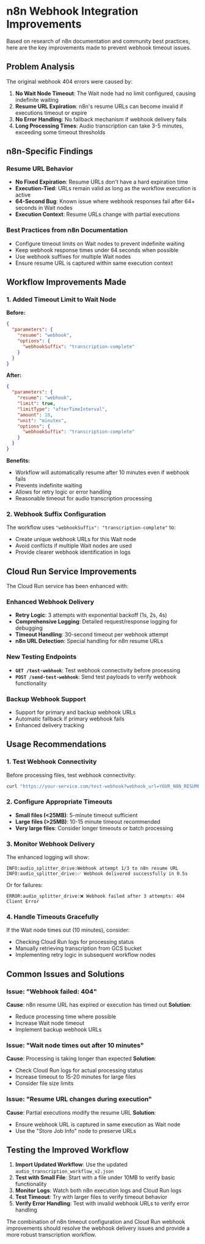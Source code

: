 # n8n Webhook Integration Improvements

Based on research of n8n documentation and community best practices, here are the key improvements made to prevent webhook timeout issues.

## Problem Analysis

The original webhook 404 errors were caused by:

1. **No Wait Node Timeout**: The Wait node had no limit configured, causing indefinite waiting
2. **Resume URL Expiration**: n8n's resume URLs can become invalid if executions timeout or expire
3. **No Error Handling**: No fallback mechanism if webhook delivery fails
4. **Long Processing Times**: Audio transcription can take 3-5 minutes, exceeding some timeout thresholds

## n8n-Specific Findings

### Resume URL Behavior
- **No Fixed Expiration**: Resume URLs don't have a hard expiration time
- **Execution-Tied**: URLs remain valid as long as the workflow execution is active
- **64-Second Bug**: Known issue where webhook responses fail after 64+ seconds in Wait nodes
- **Execution Context**: Resume URLs change with partial executions

### Best Practices from n8n Documentation
- Configure timeout limits on Wait nodes to prevent indefinite waiting
- Keep webhook response times under 64 seconds when possible
- Use webhook suffixes for multiple Wait nodes
- Ensure resume URL is captured within same execution context

## Workflow Improvements Made

### 1. Added Timeout Limit to Wait Node

**Before:**
```json
{
  "parameters": {
    "resume": "webhook",
    "options": {
      "webhookSuffix": "transcription-complete"
    }
  }
}
```

**After:**
```json
{
  "parameters": {
    "resume": "webhook",
    "limit": true,
    "limitType": "afterTimeInterval", 
    "amount": 10,
    "unit": "minutes",
    "options": {
      "webhookSuffix": "transcription-complete"
    }
  }
}
```

**Benefits:**
- Workflow will automatically resume after 10 minutes even if webhook fails
- Prevents indefinite waiting
- Allows for retry logic or error handling
- Reasonable timeout for audio transcription processing

### 2. Webhook Suffix Configuration

The workflow uses `"webhookSuffix": "transcription-complete"` to:
- Create unique webhook URLs for this Wait node
- Avoid conflicts if multiple Wait nodes are used
- Provide clearer webhook identification in logs

## Cloud Run Service Improvements

The Cloud Run service has been enhanced with:

### Enhanced Webhook Delivery
- **Retry Logic**: 3 attempts with exponential backoff (1s, 2s, 4s)
- **Comprehensive Logging**: Detailed request/response logging for debugging
- **Timeout Handling**: 30-second timeout per webhook attempt
- **n8n URL Detection**: Special handling for n8n resume URLs

### New Testing Endpoints
- **`GET /test-webhook`**: Test webhook connectivity before processing
- **`POST /send-test-webhook`**: Send test payloads to verify webhook functionality

### Backup Webhook Support
- Support for primary and backup webhook URLs
- Automatic fallback if primary webhook fails
- Enhanced delivery tracking

## Usage Recommendations

### 1. Test Webhook Connectivity
Before processing files, test webhook connectivity:
```bash
curl "https://your-service.com/test-webhook?webhook_url=YOUR_N8N_RESUME_URL"
```

### 2. Configure Appropriate Timeouts
- **Small files (<25MB)**: 5-minute timeout sufficient
- **Large files (>25MB)**: 10-15 minute timeout recommended
- **Very large files**: Consider longer timeouts or batch processing

### 3. Monitor Webhook Delivery
The enhanced logging will show:
```
INFO:audio_splitter_drive:Webhook attempt 1/3 to n8n resume URL
INFO:audio_splitter_drive:✅ Webhook delivered successfully in 0.5s
```

Or for failures:
```
ERROR:audio_splitter_drive:❌ Webhook failed after 3 attempts: 404 Client Error
```

### 4. Handle Timeouts Gracefully
If the Wait node times out (10 minutes), consider:
- Checking Cloud Run logs for processing status
- Manually retrieving transcription from GCS bucket
- Implementing retry logic in subsequent workflow nodes

## Common Issues and Solutions

### Issue: "Webhook failed: 404"
**Cause**: n8n resume URL has expired or execution has timed out
**Solution**: 
- Reduce processing time where possible
- Increase Wait node timeout
- Implement backup webhook URLs

### Issue: "Wait node times out after 10 minutes"
**Cause**: Processing is taking longer than expected
**Solution**:
- Check Cloud Run logs for actual processing status
- Increase timeout to 15-20 minutes for large files
- Consider file size limits

### Issue: "Resume URL changes during execution"
**Cause**: Partial executions modify the resume URL
**Solution**: 
- Ensure webhook URL is captured in same execution as Wait node
- Use the "Store Job Info" node to preserve URLs

## Testing the Improved Workflow

1. **Import Updated Workflow**: Use the updated `audio_transcription_workflow_v2.json`
2. **Test with Small File**: Start with a file under 10MB to verify basic functionality
3. **Monitor Logs**: Watch both n8n execution logs and Cloud Run logs
4. **Test Timeout**: Try with larger files to verify timeout behavior
5. **Verify Error Handling**: Test with invalid webhook URLs to verify error handling

The combination of n8n timeout configuration and Cloud Run webhook improvements should resolve the webhook delivery issues and provide a more robust transcription workflow.